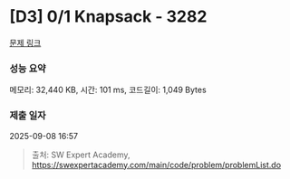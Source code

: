 # [D3] 0/1 Knapsack - 3282 

[문제 링크](https://swexpertacademy.com/main/code/problem/problemDetail.do?contestProbId=AWBJAVpqrzQDFAWr) 

### 성능 요약

메모리: 32,440 KB, 시간: 101 ms, 코드길이: 1,049 Bytes

### 제출 일자

2025-09-08 16:57



> 출처: SW Expert Academy, https://swexpertacademy.com/main/code/problem/problemList.do